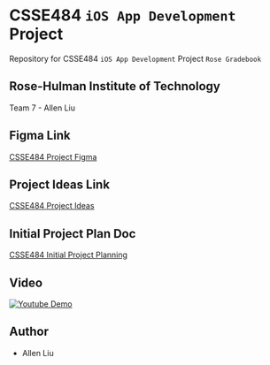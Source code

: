 # CSSE484 `iOS App Development` Project
Repository for CSSE484 `iOS App Development` Project `Rose Gradebook`
## Rose-Hulman Institute of Technology
Team 7 - Allen Liu
## Figma Link
[CSSE484 Project Figma](https://www.figma.com/file/zh6jFcoJ05ABWHH0ZkO1sh/CSSE484-Final-Project?node-id=2%3A2)
## Project Ideas Link
[CSSE484 Project Ideas](https://docs.google.com/document/d/1eX4ThsqNq1nLqIShoX0AW2xk00IZNNPQCqXaH3twXfA/edit?usp=sharing)
## Initial Project Plan Doc
[CSSE484 Initial Project Planning](https://docs.google.com/document/d/1m3EBocIK6wSFCz1nTCvmaSHDZQTMJcrkoOlHrWxYEdE/edit?usp=sharing)
## Video
[![Youtube Demo](https://img.youtube.com/vi/ODwEFshUdT8/0.jpg)](https://www.youtube.com/watch?v=ODwEFshUdT8)
## Author
- Allen Liu
